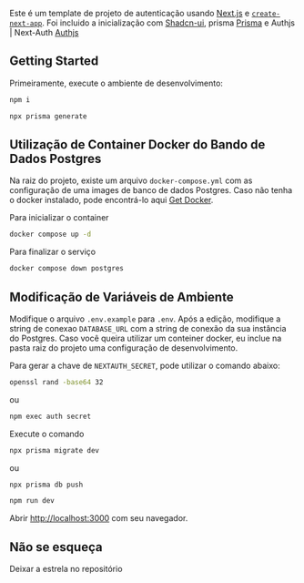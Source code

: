 Este é um template de projeto de autenticação usando [Next.js](https://nextjs.org/) e [`create-next-app`](https://github.com/vercel/next.js/tree/canary/packages/create-next-app).
Foi incluido a inicialização com [Shadcn-ui](https://ui.shadcn.com/), prisma [Prisma](https://www.prisma.io/) e Authjs | Next-Auth [Authjs](https://authjs.dev/)

## Getting Started

Primeiramente, execute o ambiente de desenvolvimento:

```bash
npm i
```

```bash
npx prisma generate
```

## Utilização de Container Docker do Bando de Dados Postgres

Na raiz do projeto, existe um arquivo `docker-compose.yml` com as configuração de uma images de banco
de dados Postgres. Caso não tenha o docker instalado, pode encontrá-lo aqui [Get Docker](https://docs.docker.com/get-docker/).

Para inicializar o container

```bash
docker compose up -d
```

Para finalizar o serviço

```bash
docker compose down postgres
```

## Modificação de Variáveis de Ambiente

Modifique o arquivo `.env.example` para `.env`.
Após a edição, modifique a string de conexao `DATABASE_URL` com a string de conexão da sua instância do Postgres. Caso você queira utilizar um conteiner docker, eu inclue na pasta raiz do projeto uma
configuração de desenvolvimento.

Para gerar a chave de `NEXTAUTH_SECRET`, pode utilizar o comando abaixo:

```bash
openssl rand -base64 32
```

ou

```bash
npm exec auth secret
```

Execute o comando

```bash
npx prisma migrate dev
```

ou

```bash
npx prisma db push
```

```bash
npm run dev
```

Abrir [http://localhost:3000](http://localhost:3000) com seu navegador.

## Não se esqueça

Deixar a estrela no repositório

